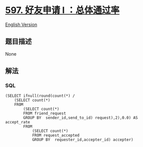 # [597. 好友申请 I ：总体通过率](https://leetcode-cn.com/problems/friend-requests-i-overall-acceptance-rate)

[English Version](/solution/0500-0599/0597.Friend%20Requests%20I%20Overall%20Acceptance%20Rate/README_EN.md)

## 题目描述

<!-- 这里写题目描述 -->

None

## 解法

<!-- 这里可写通用的实现逻辑 -->

<!-- tabs:start -->

### **SQL**

```
(SELECT ifnull(round(count(*) /
    (SELECT count(*)
    FROM
        (SELECT count(*)
        FROM friend_request
        GROUP BY  sender_id,send_to_id) request),2),0.0) AS accept_rate
        FROM
            (SELECT count(*)
            FROM request_accepted
            GROUP BY  requester_id,accepter_id) accepter)
```

<!-- tabs:end -->
